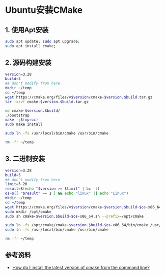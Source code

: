 # Ubuntu安装CMake

## 1. 使用Apt安装

```bash
sudo apt update; sudo apt upgrade;
sudo apt install cmake;
```

## 2. 源码构建安装

```bash
version=3.28
build=3
## don't modify from here
mkdir ~/temp
cd ~/temp
wget https://cmake.org/files/v$version/cmake-$version.$build.tar.gz
tar -xzvf cmake-$version.$build.tar.gz

cd cmake-$version.$build/
./bootstrap
make -j$(nproc)
sudo make install

sudo ln -fs /usr/local/bin/cmake /usr/bin/cmake

rm -fr ~/temp
```

## 3. 二进制安装

```bash
version=3.28
build=3
## don't modify from here
limit=3.20
result=$(echo "$version >= $limit" | bc -l)
os=$([ "$result" == 1 ] && echo "linux" || echo "Linux")
mkdir ~/temp
cd ~/temp
wget https://cmake.org/files/v$version/cmake-$version.$build-$os-x86_64.sh 
sudo mkdir /opt/cmake
sudo sh cmake-$version.$build-$os-x86_64.sh --prefix=/opt/cmake

sudo ln -fs /opt/cmake/cmake-$version.$build-$os-x86_64/bin/cmake /usr/local/bin/cmake
sudo ln -fs /usr/local/bin/cmake /usr/bin/cmake

rm -fr ~/temp
```

## 参考资料

- [How do I install the latest version of cmake from the command line?](https://askubuntu.com/questions/355565/how-do-i-install-the-latest-version-of-cmake-from-the-command-line)
